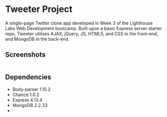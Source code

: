 # Tweeter Project

A single-page Twitter clone app developed in Week 3 of the Lighthouse Labs Web Development bootcamp. Built upon a basic Express server starter repo, Tweeter utilises AJAX, jQuery, JS, HTML5, and CSS in the front-end, and MongoDB in the back-end.

## Screenshots

![]()

## Dependencies

- Body-parser 1.15.2
- Chance 1.0.2
- Express 4.13.4
- MongoDB 2.2.33
- 
